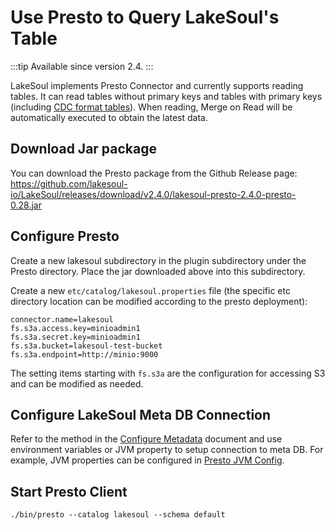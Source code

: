 # Use Presto to Query LakeSoul's Table

:::tip
Available since version 2.4.
:::

LakeSoul implements Presto Connector and currently supports reading tables. It can read tables without primary keys and tables with primary keys (including [CDC format tables](04-cdc-ingestion-table.mdx)). When reading, Merge on Read will be automatically executed to obtain the latest data.

## Download Jar package
You can download the Presto package from the Github Release page: https://github.com/lakesoul-io/LakeSoul/releases/download/v2.4.0/lakesoul-presto-2.4.0-presto-0.28.jar

## Configure Presto
Create a new lakesoul subdirectory in the plugin subdirectory under the Presto directory. Place the jar downloaded above into this subdirectory.

Create a new `etc/catalog/lakesoul.properties` file (the specific etc directory location can be modified according to the presto deployment):
```properties
connector.name=lakesoul
fs.s3a.access.key=minioadmin1
fs.s3a.secret.key=minioadmin1
fs.s3a.bucket=lakesoul-test-bucket
fs.s3a.endpoint=http://minio:9000
```
The setting items starting with `fs.s3a` are the configuration for accessing S3 and can be modified as needed.

## Configure LakeSoul Meta DB Connection
Refer to the method in the [Configure Metadata](01-setup-meta-env.md) document and use environment variables or JVM property to setup connection to meta DB. For example, JVM properties can be configured in [Presto JVM Config](https://prestodb.io/docs/current/installation/deployment.html#jvm-config).

## Start Presto Client
```shell
./bin/presto --catalog lakesoul --schema default
```